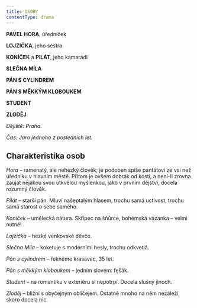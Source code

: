 ```yaml
---
title: OSOBY
contentType: drama
---
```


<section>

**PAVEL** **HORA**, úředníček

**LOJZIČKA**, jeho sestra

**KONÍČEK** a **PILÁT**, jeho kamarádi

**SLEČNA MÍLA**

**PÁN S CYLINDREM**

**PÁN S MĚKKÝM KLOBOUKEM**

**STUDENT**

**ZLODĚJ**

_Dějiště: Praha._

_Čas: Jaro jednoho z posledních let._

## Charakteristika osob

_Hora_ – ramenatý, ale nehezký člověk; je podoben spíše pantátovi ze vsi než úředníku v hlavním městě. Přitom je ovšem dobrák od kosti, a není-li zrovna zaujat nějakou svou utkvělou myšlenkou, jako v prvním dějství, docela rozumný člověk.

_Pilát_ – starší pán. Mluví našeptalým hlasem, trochu samá uctivost, trochu samá starost o sebe samého.

_Koníček_ – umělecká nátura. Skřipec na šňůrce, bohémská vázanka – velmi nutné!

_Lojzička_ – hezké venkovské děvče.

_Slečna Míla_ – koketuje s moderními hesly, trochu odkvetlá.

_Pán s cylindrem_ – řekněme krasavec, 35 let.

_Pán s měkkým kloboukem_ – jedním slovem: fešák.

_Student_ – na romantiku v exteriéru si nepotrpí. Docela slušný jinoch.

_Zloděj_ – bližní s obyčejným obličejem. Ostatně mnoho na něm nezáleží, skoro docela nic.

</section>
